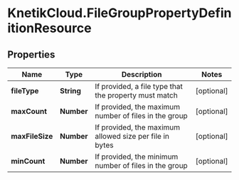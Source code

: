 # KnetikCloud.FileGroupPropertyDefinitionResource

## Properties
Name | Type | Description | Notes
------------ | ------------- | ------------- | -------------
**fileType** | **String** | If provided, a file type that the property must match | [optional] 
**maxCount** | **Number** | If provided, the maximum number of files in the group | [optional] 
**maxFileSize** | **Number** | If provided, the maximum allowed size per file in bytes | [optional] 
**minCount** | **Number** | If provided, the minimum number of files in the group | [optional] 


